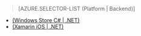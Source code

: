 > [AZURE.SELECTOR-LIST (Platform | Backend)]
- [(Windows Store C# | .NET)](../articles/app-service-mobile-dotnet-backend-windows-store-dotnet-push-notifications-app-users-preview.md)
- [(Xamarin iOS | .NET)](../articles/app-service-mobile-dotnet-backend-xamarin-ios-push-notifications-to-user-preview.md)
